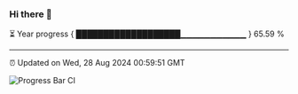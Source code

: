 ### Hi there 👋

⏳ Year progress { ███████████████████▁▁▁▁▁▁▁▁▁▁▁ } 65.59 %

---

⏰ Updated on Wed, 28 Aug 2024 00:59:51 GMT

![Progress Bar CI](https://github.com/liununu/liununu/workflows/Progress%20Bar%20CI/badge.svg)
